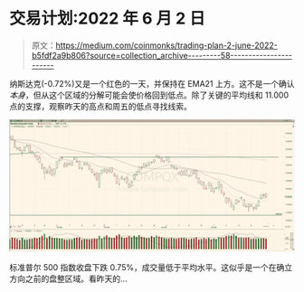 # 交易计划:2022 年 6 月 2 日

> 原文：<https://medium.com/coinmonks/trading-plan-2-june-2022-b5fdf2a9b806?source=collection_archive---------58----------------------->

纳斯达克(-0.72%)又是一个红色的一天，并保持在 EMA21 上方。这不是一个确认*本身*，但从这个区域的分解可能会使价格回到低点。除了关键的平均线和 11.000 点的支撑，观察昨天的高点和周五的低点寻找线索。

![](img/fd9551504c6dd6c17b49457b566b6fbc.png)

标准普尔 500 指数收盘下跌 0.75%，成交量低于平均水平。这似乎是一个在确立方向之前的盘整区域。看昨天的…